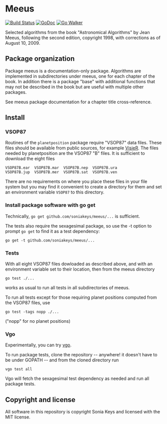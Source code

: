 # Meeus

[![Build Status](https://travis-ci.org/soniakeys/meeus.png)](https://travis-ci.org/soniakeys/meeus) [![GoDoc](https://godoc.org/github.com/soniakeys/meeus?status.svg)](https://godoc.org/github.com/soniakeys/meeus) [![Go Walker](http://gowalker.org/api/v1/badge)](http://gowalker.org/github.com/soniakeys/meeus)

Selected algorithms from the book "Astronomical Algorithms"
by Jean Meeus, following the second edition, copyright 1998,
with corrections as of August 10, 2009.

## Package organization

Package meeus is a documentation-only package.  Algorithms are implemented
in subdirectories under meeus, one for each chapter of the book.  In addition
there is a package "base" with additional functions that may not be described
in the book but are useful with multiple other packages.

See meeus package documentation for a chapter title cross-reference.

## Install

### VSOP87

Routines of the `planetposition` package require "VSOP87" data files.  These
files should be available from public sources, for example
[VisieR](http://cdsarc.u-strasbg.fr/viz-bin/qcat?VI/81/).  The files needed
by planetposition are the VSOP87 "B" files.  It is sufficient to download
the eight files

    VSOP87B.ear  VSOP87B.mar  VSOP87B.nep  VSOP87B.ura
    VSOP87B.jup  VSOP87B.mer  VSOP87B.sat  VSOP87B.ven

There are no requirements on where you place these files in your file system
but you may find it convenient to create a directory for them and set an
environment variable `VSOP87` to this directory.

### Install package software with go get

Technically, `go get github.com/soniakeys/meeus/...` is sufficient.

The tests also require the sexagesimal package, so use the -t option to prompt
`go get` to find it as a test dependency:

    go get -t github.com/soniakeys/meeus/...

### Tests

With all eight VSOP87 files dowloaded as described above, and with an
environment variable set to their location, then from the meeus directory

    go test ./...

works as usual to run all tests in all subdirectories of meeus.

To run all tests except for those requiring planet positions computed from
the VSOP87 files, use

    go test -tags nopp ./...

("nopp" for no planet positions)

### Vgo

Experimentally, you can try [vgo](https://research.swtch.com/vgo).

To run package tests, clone the repository -- anywhere! it doesn't have to
be under GOPATH -- and from the cloned directory run

    vgo test all

Vgo will fetch the sexagesimal test dependency as needed and run all
package tests.

## Copyright and license

All software in this repository is copyright Sonia Keys and licensed with the
MIT license.

